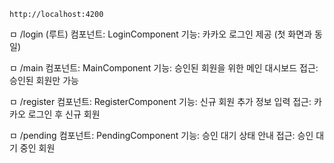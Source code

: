 `http://localhost:4200`


ㅁ /login (루트)
    컴포넌트: LoginComponent
    기능: 카카오 로그인 제공 (첫 화면과 동일)

ㅁ /main
    컴포넌트: MainComponent
    기능: 승인된 회원을 위한 메인 대시보드
    접근: 승인된 회원만 가능

ㅁ /register
    컴포넌트: RegisterComponent
    기능: 신규 회원 추가 정보 입력
    접근: 카카오 로그인 후 신규 회원

ㅁ /pending
    컴포넌트: PendingComponent
    기능: 승인 대기 상태 안내
    접근: 승인 대기 중인 회원